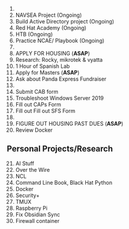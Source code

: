 1. 
2. NAVSEA Project (Ongoing)
3.  Build Active Directory project (Ongoing)
4.  Red Hat Academy (Ongoing)
5.  HTB (Ongoing)
6. Practice NCAE/ Playbook (Ongoing)
7. 
8. APPLY FOR HOUSING (**ASAP**)
9.  Research: Rocky, mikrotek & vyatta
10.  1 Hour of Spanish Lab 
11.  Apply for Masters (**ASAP**)
12. Ask about Panda Express Fundraiser 
13. 
14. Submit CAB form
15. Troubleshoot Windows Server 2019
16. Fill out CAPs Form
17. Fill out Fill out SFS Form
18. 
19. FIGURE OUT HOUSING PAST DUES (**ASAP**)
20. Review Docker

## Personal Projects/Research
21.  AI Stuff
22. Over the Wire
23. NCL
24. Command Line Book, Black Hat Python
25. Docker
26. Security+ 
27. TMUX
28. Raspberry Pi
29. Fix Obsidian Sync
30. Firewall container



